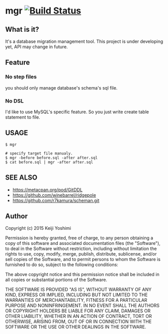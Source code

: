 # mgr [![Build Status](https://secure.travis-ci.org/walf443/mgr.png)](http://travis-ci.org/walf443/mgr)

## What is it?

It's a database migration management tool. This project is under developing yet, API may change in future.

## Feature

### No step files

you should only manage database's schema's sql file.

### No DSL

I'd like to use MySQL's specific feature. So you just write create table statement to file.


## USAGE

```
$ mgr

# specify target file manualy.
$ mgr -before before.sql -after after.sql
$ cat before.sql | mgr -after after.sql
```

SEE ALSO
-----------

 - https://metacpan.org/pod/GitDDL
 - https://github.com/winebarrel/ridgepole
 - https://github.com/r7kamura/scheman.git

Author
--------

Copyright (c) 2015 Keiji Yoshimi

Permission is hereby granted, free of charge, to any person obtaining a copy of this software and associated documentation files (the "Software"), to deal in the Software without restriction, including without limitation the rights to use, copy, modify, merge, publish, distribute, sublicense, and/or sell copies of the Software, and to permit persons to whom the Software is furnished to do so, subject to the following conditions:

The above copyright notice and this permission notice shall be included in all copies or substantial portions of the Software.

THE SOFTWARE IS PROVIDED "AS IS", WITHOUT WARRANTY OF ANY KIND, EXPRESS OR IMPLIED, INCLUDING BUT NOT LIMITED TO THE WARRANTIES OF MERCHANTABILITY, FITNESS FOR A PARTICULAR PURPOSE AND NONINFRINGEMENT. IN NO EVENT SHALL THE AUTHORS OR COPYRIGHT HOLDERS BE LIABLE FOR ANY CLAIM, DAMAGES OR OTHER LIABILITY, WHETHER IN AN ACTION OF CONTRACT, TORT OR OTHERWISE, ARISING FROM, OUT OF OR IN CONNECTION WITH THE SOFTWARE OR THE USE OR OTHER DEALINGS IN THE SOFTWARE.
